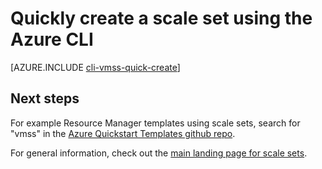<properties
    pageTitle="Scale sets CLI quick create | Azure"
    description="Deploy scale sets using CLI quick create."
    keywords="virtual machine scale sets"
    services="virtual-machine-scale-sets"
    documentationcenter=""
    author="gatneil"
    manager="madhana"
    editor="tysonn"
    tags="azure-resource-manager" />
<tags
    ms.assetid="bc8c377a-8c3f-45b8-8b2d-acc2d6d0b1e8"
    ms.service="virtual-machine-linux"
    ms.workload="infrastructure-services"
    ms.tgt_pltfrm="vm-linux"
    ms.devlang="na"
    ms.topic="article"
    ms.date="03/31/2016"
    wacn.date=""
    ms.author="gatneil" />

# Quickly create a scale set using the Azure CLI
[AZURE.INCLUDE [cli-vmss-quick-create](../../includes/virtual-machines-linux-cli-vmss-quick-create-include.md)]

## Next steps
For example Resource Manager templates using scale sets, search for "vmss" in the [Azure Quickstart Templates github repo](https://github.com/Azure/azure-quickstart-templates).

For general information, check out the [main landing page for scale sets](/home/features/virtual-machine-scale-sets/).

